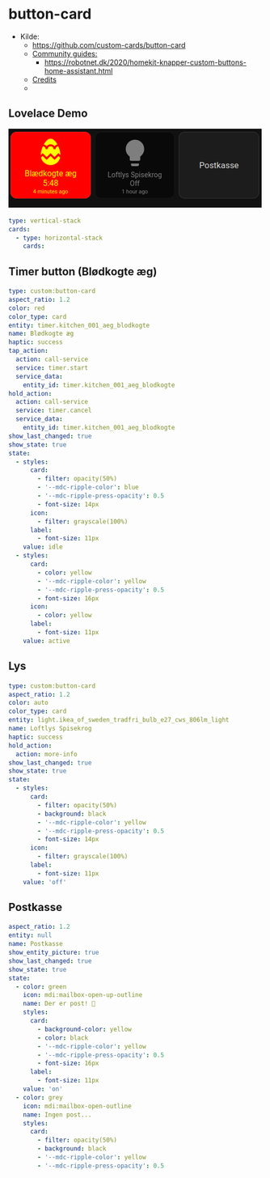 # button-card 

* Kilde: 
  * https://github.com/custom-cards/button-card
  * [Community guides:](https://github.com/custom-cards/button-card#community-guides)
    * https://robotnet.dk/2020/homekit-knapper-custom-buttons-home-assistant.html
  * [Credits](https://github.com/custom-cards/button-card#credits)
  *

## Lovelace Demo

![Demo_000](./images/Demo_2022-12-13_21-59-12.png)

```yaml
type: vertical-stack
cards:
  - type: horizontal-stack
    cards:
```


## Timer button (Blødkogte æg)

```yaml
type: custom:button-card
aspect_ratio: 1.2
color: red
color_type: card
entity: timer.kitchen_001_aeg_blodkogte
name: Blødkogte æg
haptic: success
tap_action:
  action: call-service
  service: timer.start
  service_data:
    entity_id: timer.kitchen_001_aeg_blodkogte
hold_action:
  action: call-service
  service: timer.cancel
  service_data:
    entity_id: timer.kitchen_001_aeg_blodkogte
show_last_changed: true
show_state: true
state:
  - styles:
      card:
        - filter: opacity(50%)
        - '--mdc-ripple-color': blue
        - '--mdc-ripple-press-opacity': 0.5
        - font-size: 14px
      icon:
        - filter: grayscale(100%)
      label:
        - font-size: 11px
    value: idle
  - styles:
      card:
        - color: yellow
        - '--mdc-ripple-color': yellow
        - '--mdc-ripple-press-opacity': 0.5
        - font-size: 16px
      icon:
        - color: yellow
      label:
        - font-size: 11px
    value: active
```

## Lys

```yaml
type: custom:button-card
aspect_ratio: 1.2
color: auto
color_type: card
entity: light.ikea_of_sweden_tradfri_bulb_e27_cws_806lm_light
name: Loftlys Spisekrog
haptic: success
hold_action:
  action: more-info
show_last_changed: true
show_state: true
state:
  - styles:
      card:
        - filter: opacity(50%)
        - background: black
        - '--mdc-ripple-color': yellow
        - '--mdc-ripple-press-opacity': 0.5
        - font-size: 14px
      icon:
        - filter: grayscale(100%)
      label:
        - font-size: 11px
    value: 'off'
```

## Postkasse

```yaml
aspect_ratio: 1.2
entity: null
name: Postkasse
show_entity_picture: true
show_last_changed: true
show_state: true
state:
  - color: green
    icon: mdi:mailbox-open-up-outline
    name: Der er post! 🎉
    styles:
      card:
        - background-color: yellow
        - color: black
        - '--mdc-ripple-color': yellow
        - '--mdc-ripple-press-opacity': 0.5
        - font-size: 16px
      label:
        - font-size: 11px
    value: 'on'
  - color: grey
    icon: mdi:mailbox-open-outline
    name: Ingen post...
    styles:
      card:
        - filter: opacity(50%)
        - background: black
        - '--mdc-ripple-color': yellow
        - '--mdc-ripple-press-opacity': 0.5
```